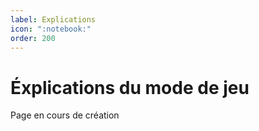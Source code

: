 ```yaml
---
label: Explications
icon: ":notebook:"
order: 200
---
```


# Éxplications du mode de jeu

Page en cours de création
